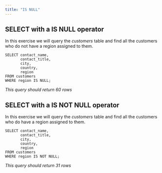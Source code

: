 ```yaml
---
title: "IS NULL"
---
```


## SELECT with a IS NULL operator

In this exercise we will query the _customers_ table and find all the customers who do not have a region assigned to them.

```
SELECT contact_name,
       contact_title,
       city,
       country,
       region
FROM customers
WHERE region IS NULL;
```

_This query should return 60 rows_

## SELECT with a IS NOT NULL operator

In this exercise we will query the _customers_ table and find all the customers who do have a region assigned to them.

```
SELECT contact_name,
       contact_title,
       city,
       country,
       region
FROM customers
WHERE region IS NOT NULL;
```

_This query should return 31 rows_
